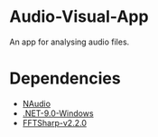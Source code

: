 # Audio-Visual-App
An app for analysing audio files.

# Dependencies
- [NAudio](https://github.com/naudio/NAudio)
- [.NET-9.0-Windows](https://dotnet.microsoft.com/en-us/download/dotnet/9.0)
- [FFTSharp-v2.2.0](https://github.com/swharden/FftSharp)

